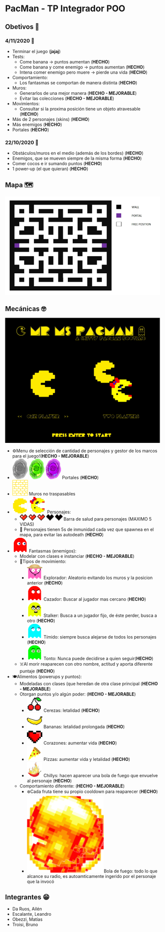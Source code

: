 # PacMan - TP Integrador POO

## Obetivos 📒

### 4/11/2020 📅

- Terminar el juego (**jajaj**)
- Tests:
    - Come banana -> puntos aumentan (**HECHO**)
    - Come banana y come enemigo -> puntos aumentan (**HECHO**)
    - Intena comer enemigo pero muere -> pierde una vida (**HECHO**)
- Comportamiento:
    - Los fantasmas se comportan de manera distinta (**HECHO**)
- Muros:
    - Generarlos de una mejor manera (**HECHO - MEJORABLE**)
    - Evitar las colecciones (**HECHO - MEJORABLE**)
- Movimientos:
    - Consultar si la proxima posición tiene un objeto atravesable (**HECHO**)
- Más de 2 personajes (skins) (**HECHO**)
- Más enemigos (**HECHO**)
- Portales (**HECHO**)

### 22/10/2020 📅

- Obstáculos/muros en  el medio (además de los bordes) (**HECHO**)
- Enemigos, que se mueven siempre de la misma forma (**HECHO**)
- Comer cocos e ir sumando puntos (**HECHO**)
- 1 power-up (el que quieran) (**HECHO**)

## Mapa 🗺️
![Mapa](assets/mapa.jpg)

## Mecánicas 🤓
![menu](assets/menu/1PlayerMenu.png) 
- ⚙️Menu de selección de cantidad de personajes y gestor de los marcos para el juego!(**HECHO - MEJORABLE**)
- ![closed](assets/portales/closed.png) ![in](assets/portales/in.png) ![out](assets/portales/out.png) Portales (**HECHO**)
- ![wall](assets/wall.png) Muros no traspasables
- ![mrPacman](assets/pacman/mrPacman/normal-right.png) ![msPacman](assets/pacman/msPacman/normal-right.png) Personajes:
    - ![healthbar](assets/healthbar/3-heart.png) Barra de salud para personajes (MAXIMO 5 VIDAS)
    - 👼 Personajes tienen 5s de inmunidad cada vez que spawnea en el mapa, para evitar las autodeath (**HECHO**)
- ![ghost](assets/enemigo/red.png) Fantasmas (enemigos):
    - Modelar con clases e instanciar (**HECHO - MEJORABLE**)
    - 👣Tipos de movimiento:
        - ![explorer](assets/enemigo/pink/explorador.png) Explorador: Aleatorio evitando los muros y la posicion anterior (**HECHO**)
        - ![hunter](assets/enemigo/red/hunter.png) Cazador: Buscar al jugador mas cercano (**HECHO**)
        - ![stalker](assets/enemigo/yellow/stalker.png) Stalker: Busca a un jugador fijo, de éste perder, busca a otro (**HECHO**)
        - ![shy](assets/enemigo/cyan/shy.png) Tímido: siempre busca alejarse de todos los personajes (**HECHO**)
        - ![dumb](assets/enemigo/lime/dumb.png) Tonto: Nunca puede decidirse a quien seguir(**HECHO**)
    - ☠️Al morir reaparecen con otro nombre, actitud y aporta diferente puntaje (**HECHO**)
- 🍽️Alimentos (powerups y puntos):
    - Modeladas con clases (que heredan de otra clase principal (**HECHO -  MEJORABLE**)
    - Otorgan puntos y/o algún poder: (**HECHO - MEJORABLE**)
        - ![cherry](assets/frutas/cherry.png) Cerezas: letalidad (**HECHO**)
        - ![banana](assets/frutas/banana.png) Bananas: letalidad prolongada (**HECHO**)
        - ![heart](assets/frutas/heart.png) Corazones: aumentar vida (**HECHO**)
        - ![pizza](assets/frutas/pizza.png) Pizzas: aumentar vida y letalidad (**HECHO**)
        - ![chilly](assets/frutas/chilly.png) Chillys: hacen aparecer una bola de fuego que envuelve al personaje (**HECHO**)
    - Comportamiento diferente: (**HECHO - MEJORABLE**)
        - ❄️Cada fruta tiene su propio cooldown para reaparecer (**HECHO**)
        - ![fireball](assets/fireball.png)Bola de fuego: todo lo que alcance su radio, es autoamticamente ingerido por el personaje que la invocó
## Integrantes 😁
- Da Ruos, Ailén
- Escalante, Leandro
- Obezzi, Matías
- Troisi, Bruno